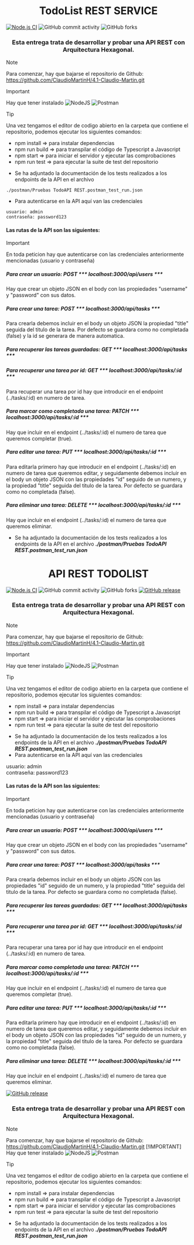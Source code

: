 <h1 align="center"> TodoList REST SERVICE </h1>


[![Node.js CI](https://github.com/ClaudioMartinH/4.1-Claudio-Martin/actions/workflows/main.yml/badge.svg)](https://github.com/ClaudioMartinH/4.1-Claudio-Martin/actions/workflows/main.yml)
![GitHub commit activity](https://img.shields.io/github/commit-activity/m/ClaudioMartinH/4.1-Claudio-Martin)
![GitHub forks](https://img.shields.io/github/forks/ClaudioMartinH/4.1-Claudio-Martin)


<h3 align="center">Esta entrega trata de desarrollar y probar una API REST con Arquitectura Hexagonal.</h3>

> [!NOTE]
>  Para comenzar, hay que bajarse el repositorio de Github:
> https://github.com/ClaudioMartinH/4.1-Claudio-Martin.git

> [!IMPORTANT]
> Hay que tener instalado
> ![NodeJS](https://img.shields.io/badge/node.js-6DA55F?style=for-the-badge&logo=node.js&logoColor=white)
> ![Postman](https://img.shields.io/badge/Postman-FF6C37?style=for-the-badge&logo=postman&logoColor=white)

> [!TIP]
> Una vez tengamos el editor de codigo abierto en la carpeta que contiene el repositorio, podemos ejecutar los siguientes comandos:
> * npm install   => para instalar dependencias
> * npm run build => para transpilar el código de Typescript a Javascript
> * npm start     => para iniciar el servidor y ejecutar las comprobaciones
> * npm run test  => para ejecutar la suite de test del repositorio



* Se ha adjuntado la documentación de los tests realizados a los endpoints de la API en el archivo 
```
./postman/Pruebas TodoAPI REST.postman_test_run.json
```
* Para autenticarse en la API aquí van las credenciales
```
usuario: admin  
contraseña: password123  
```

<h4>Las rutas de la API son las siguientes:</h4>

> [!IMPORTANT]
> En toda peticion hay que autenticarse con las credenciales anteriormente mencionadas (usuario y contraseña)

<h5>Para crear un usuario: POST  *** localhost:3000/api/users ***</h5>
  Hay que crear un objeto JSON en el body con las propiedades "username" y "password" con sus datos.
<h5>Para crear una tarea: POST *** localhost:3000/api/tasks ***</h5>
  Para crearla debemos incluir en el body un objeto JSON la propiedad "title" seguida del titulo de la tarea. Por defecto se guardara como no completada  (false) y la id se generara de manera automatica.
<h5>Para recuperar las tareas guardadas: GET  *** localhost:3000/api/tasks ***</h5>
<h5>Para recuperar una tarea por id: GET *** localhost:3000/api/tasks/:id ***</h5>
  Para recuperar una tarea por id hay que introducir en el endpoint (../tasks/:id) en numero de tarea.
<h5>Para marcar como completada una tarea: PATCH *** localhost:3000/api/tasks/:id ***</h5>
  Hay que incluir en el endpoint (../tasks/:id) el numero de tarea que queremos completar (true).
<h5>Para editar una tarea: PUT *** localhost:3000/api/tasks/:id ***</h5>
  Para editarla primero hay que introducir en el endpoint (../tasks/:id) en numero de tarea que queremos editar,  
  y seguidamente debemos incluir en el body un objeto JSON con las     
  propiedades "id" seguido de un numero, y la propiedad "title" seguida del titulo de la tarea.  
  Por defecto se guardara como no completada (false).
<h5>Para eliminar una tarea: DELETE *** localhost:3000/api/tasks/:id ***</h5>
 Hay que incluir en el endpoint (../tasks/:id) el numero de tarea que queremos eliminar.



* Se ha adjuntado la documentación de los tests realizados a los endpoints de la API en el archivo ***./postman/Pruebas TodoAPI REST.postman_test_run.json***


<h1 align="center"> API REST TODOLIST </h1>


[![Node.js CI](https://github.com/ClaudioMartinH/4.1-Claudio-Martin/actions/workflows/main.yml/badge.svg)](https://github.com/ClaudioMartinH/4.1-Claudio-Martin/actions/workflows/main.yml)
![GitHub commit activity](https://img.shields.io/github/commit-activity/m/ClaudioMartinH/4.1-Claudio-Martin)
![GitHub forks](https://img.shields.io/github/forks/ClaudioMartinH/4.1-Claudio-Martin)
[![GitHub release](https://img.shields.io/github/release/ClaudioMartinH/4.1-Claudio-Martin.svg)](https://github.com/ClaudioMartinH/4.1-Claudio-Martin/releases)


<h3 align="center">Esta entrega trata de desarrollar y probar una API REST con Arquitectura Hexagonal.</h3>

> [!NOTE]
>  Para comenzar, hay que bajarse el repositorio de Github:
> https://github.com/ClaudioMartinH/4.1-Claudio-Martin.git

> [!IMPORTANT]
> Hay que tener instalado
> ![NodeJS](https://img.shields.io/badge/node.js-6DA55F?style=for-the-badge&logo=node.js&logoColor=white)
> ![Postman](https://img.shields.io/badge/Postman-FF6C37?style=for-the-badge&logo=postman&logoColor=white)

> [!TIP]
> Una vez tengamos el editor de codigo abierto en la carpeta que contiene el repositorio, podemos ejecutar los siguientes comandos:
> * npm install   => para instalar dependencias
> * npm run build => para transpilar el código de Typescript a Javascript
> * npm start     => para iniciar el servidor y ejecutar las comprobaciones
> * npm run test  => para ejecutar la suite de test del repositorio



* Se ha adjuntado la documentación de los tests realizados a los endpoints de la API en el archivo ***./postman/Pruebas TodoAPI REST.postman_test_run.json***
* Para autenticarse en la API aquí van las credenciales

usuario: admin  
contraseña: password123  


<h4>Las rutas de la API son las siguientes:</h4>

> [!IMPORTANT]
> En toda peticion hay que autenticarse con las credenciales anteriormente mencionadas (usuario y contraseña)

<h5>Para crear un usuario: POST  *** localhost:3000/api/users ***</h5>
  Hay que crear un objeto JSON en el body con las propiedades "username" y "password" con sus datos.
<h5>Para crear una tarea: POST *** localhost:3000/api/tasks ***</h5>
  Para crearla debemos incluir en el body un objeto JSON con las propiedades "id" seguido de un numero,
  y la propiedad "title" seguida del titulo de la tarea. Por defecto se guardara como no completada  (false). 
<h5>Para recuperar las tareas guardadas: GET  *** localhost:3000/api/tasks ***</h5>
<h5>Para recuperar una tarea por id: GET *** localhost:3000/api/tasks/:id ***</h5>
  Para recuperar una tarea por id hay que introducir en el endpoint (../tasks/:id) en numero de tarea.
<h5>Para marcar como completada una tarea: PATCH *** localhost:3000/api/tasks/:id ***</h5>
  Hay que incluir en el endpoint (../tasks/:id) el numero de tarea que queremos completar (true).
<h5>Para editar una tarea: PUT *** localhost:3000/api/tasks/:id ***</h5>
  Para editarla primero hay que introducir en el endpoint (../tasks/:id) en numero de tarea que queremos editar,  
  y seguidamente debemos incluir en el body un objeto JSON con las     
  propiedades "id" seguido de un numero, y la propiedad "title" seguida del titulo de la tarea.  
  Por defecto se guardara como no completada (false).
<h5>Para eliminar una tarea: DELETE *** localhost:3000/api/tasks/:id ***</h5>
 Hay que incluir en el endpoint (../tasks/:id) el numero de tarea que queremos eliminar.


[![GitHub release](https://img.shields.io/github/release/ClaudioMartinH/4.1-Claudio-Martin.svg)](https://github.com/ClaudioMartinH/4.1-Claudio-Martin/releases)


<h3 align="center">Esta entrega trata de desarrollar y probar una API REST con Arquitectura Hexagonal.</h3>

> [!NOTE]
>  Para comenzar, hay que bajarse el repositorio de Github:
> https://github.com/ClaudioMartinH/4.1-Claudio-Martin.git
> [!IMPORTANT]
> Hay que tener instalado
> ![NodeJS](https://img.shields.io/badge/node.js-6DA55F?style=for-the-badge&logo=node.js&logoColor=white)
> ![Postman](https://img.shields.io/badge/Postman-FF6C37?style=for-the-badge&logo=postman&logoColor=white)

> [!TIP]
> Una vez tengamos el editor de codigo abierto en la carpeta que contiene el repositorio, podemos ejecutar los siguientes comandos:
> * npm install   => para instalar dependencias
> * npm run build => para transpilar el código de Typescript a Javascript
> * npm start     => para iniciar el servidor y ejecutar las comprobaciones
> * npm run test  => para ejecutar la suite de test del repositorio



* Se ha adjuntado la documentación de los tests realizados a los endpoints de la API en el archivo ***./postman/Pruebas TodoAPI REST.postman_test_run.json***

